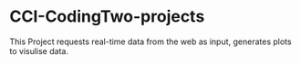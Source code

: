 # CCI-CodingTwo-projects
This Project requests real-time data from the web as input, generates plots to visulise data. 
